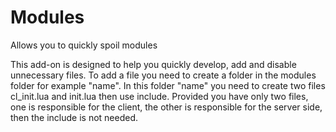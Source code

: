 # Modules
Allows you to quickly spoil modules


This add-on is designed to help you quickly develop, add and disable unnecessary files. 
To add a file you need to create a folder in the modules folder for example "name". 
In this folder "name" you need to create two files cl_init.lua and init.lua then use include. 
Provided you have only two files, one is responsible for the client, the other is responsible for the server side, then the include is not needed.
